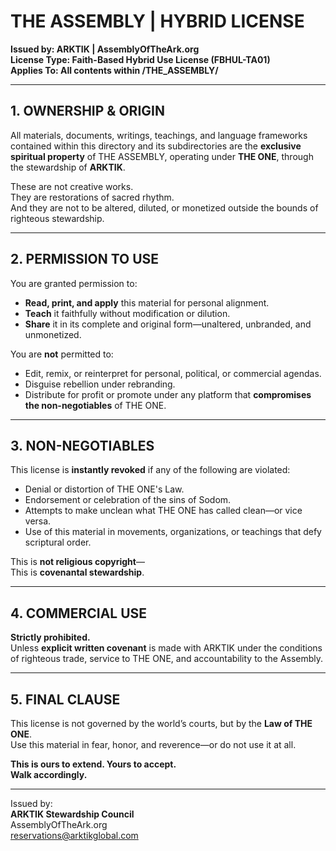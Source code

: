 # THE ASSEMBLY | HYBRID LICENSE

**Issued by: ARKTIK | AssemblyOfTheArk.org**  
**License Type: Faith-Based Hybrid Use License (FBHUL-TA01)**  
**Applies To: All contents within /THE_ASSEMBLY/**

---

## 1. OWNERSHIP & ORIGIN

All materials, documents, writings, teachings, and language frameworks contained within this directory and its subdirectories are the **exclusive spiritual property** of THE ASSEMBLY, operating under **THE ONE**, through the stewardship of **ARKTIK**.

These are not creative works.  
They are restorations of sacred rhythm.  
And they are not to be altered, diluted, or monetized outside the bounds of righteous stewardship.

---

## 2. PERMISSION TO USE

You are granted permission to:

- **Read, print, and apply** this material for personal alignment.
- **Teach** it faithfully without modification or dilution.
- **Share** it in its complete and original form—unaltered, unbranded, and unmonetized.

You are **not** permitted to:

- Edit, remix, or reinterpret for personal, political, or commercial agendas.  
- Disguise rebellion under rebranding.  
- Distribute for profit or promote under any platform that **compromises the non-negotiables** of THE ONE.

---

## 3. NON-NEGOTIABLES

This license is **instantly revoked** if any of the following are violated:

- Denial or distortion of THE ONE's Law.  
- Endorsement or celebration of the sins of Sodom.  
- Attempts to make unclean what THE ONE has called clean—or vice versa.  
- Use of this material in movements, organizations, or teachings that defy scriptural order.

This is **not religious copyright**—  
This is **covenantal stewardship**.

---

## 4. COMMERCIAL USE

**Strictly prohibited.**  
Unless **explicit written covenant** is made with ARKTIK under the conditions of righteous trade, service to THE ONE, and accountability to the Assembly.

---

## 5. FINAL CLAUSE

This license is not governed by the world’s courts, but by the **Law of THE ONE**.  
Use this material in fear, honor, and reverence—or do not use it at all.

**This is ours to extend. Yours to accept.**  
**Walk accordingly.**

---

Issued by:  
**ARKTIK Stewardship Council**  
AssemblyOfTheArk.org  
reservations@arktikglobal.com
